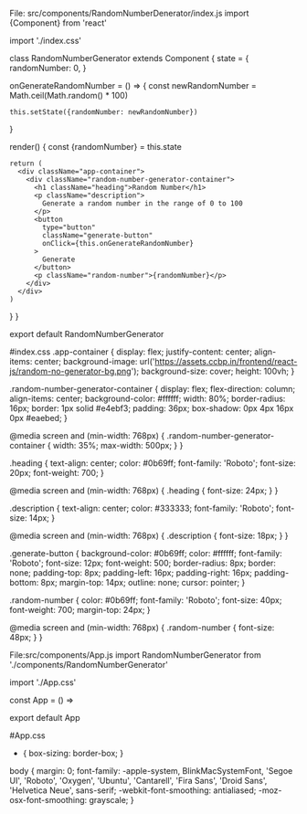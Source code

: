 File: src/components/RandomNumberDenerator/index.js 
import {Component} from 'react'

import './index.css'

class RandomNumberGenerator extends Component {
  state = {
    randomNumber: 0,
  }

  onGenerateRandomNumber = () => {
    const newRandomNumber = Math.ceil(Math.random() * 100)

    this.setState({randomNumber: newRandomNumber})
  }

  render() {
    const {randomNumber} = this.state

    return (
      <div className="app-container">
        <div className="random-number-generator-container">
          <h1 className="heading">Random Number</h1>
          <p className="description">
            Generate a random number in the range of 0 to 100
          </p>
          <button
            type="button"
            className="generate-button"
            onClick={this.onGenerateRandomNumber}
          >
            Generate
          </button>
          <p className="random-number">{randomNumber}</p>
        </div>
      </div>
    )
  }
}

export default RandomNumberGenerator

#index.css 
.app-container {
  display: flex;
  justify-content: center;
  align-items: center;
  background-image: url('https://assets.ccbp.in/frontend/react-js/random-no-generator-bg.png');
  background-size: cover;
  height: 100vh;
}

.random-number-generator-container {
  display: flex;
  flex-direction: column;
  align-items: center;
  background-color: #ffffff;
  width: 80%;
  border-radius: 16px;
  border: 1px solid #e4ebf3;
  padding: 36px;
  box-shadow: 0px 4px 16px 0px #eaebed;
}

@media screen and (min-width: 768px) {
  .random-number-generator-container {
    width: 35%;
    max-width: 500px;
  }
}

.heading {
  text-align: center;
  color: #0b69ff;
  font-family: 'Roboto';
  font-size: 20px;
  font-weight: 700;
}

@media screen and (min-width: 768px) {
  .heading {
    font-size: 24px;
  }
}

.description {
  text-align: center;
  color: #333333;
  font-family: 'Roboto';
  font-size: 14px;
}

@media screen and (min-width: 768px) {
  .description {
    font-size: 18px;
  }
}

.generate-button {
  background-color: #0b69ff;
  color: #ffffff;
  font-family: 'Roboto';
  font-size: 12px;
  font-weight: 500;
  border-radius: 8px;
  border: none;
  padding-top: 8px;
  padding-left: 16px;
  padding-right: 16px;
  padding-bottom: 8px;
  margin-top: 14px;
  outline: none;
  cursor: pointer;
}

.random-number {
  color: #0b69ff;
  font-family: 'Roboto';
  font-size: 40px;
  font-weight: 700;
  margin-top: 24px;
}

@media screen and (min-width: 768px) {
  .random-number {
    font-size: 48px;
  }
}


File:src/components/App.js
import RandomNumberGenerator from './components/RandomNumberGenerator'

import './App.css'

const App = () => <RandomNumberGenerator />

export default App

#App.css
* {
  box-sizing: border-box;
}

body {
  margin: 0;
  font-family: -apple-system, BlinkMacSystemFont, 'Segoe UI', 'Roboto', 'Oxygen',
    'Ubuntu', 'Cantarell', 'Fira Sans', 'Droid Sans', 'Helvetica Neue',
    sans-serif;
  -webkit-font-smoothing: antialiased;
  -moz-osx-font-smoothing: grayscale;
}
